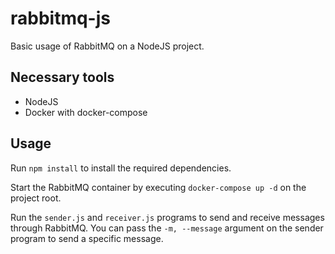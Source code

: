 # rabbitmq-js

Basic usage of RabbitMQ on a NodeJS project.

## Necessary tools

- NodeJS
- Docker with docker-compose

## Usage

Run ```npm install``` to install the required dependencies.

Start the RabbitMQ container by executing ```docker-compose up -d``` on the project root.

Run the ```sender.js``` and ```receiver.js``` programs to send and receive messages through RabbitMQ. You can pass the ```-m, --message``` argument on the sender program to send a specific message.
